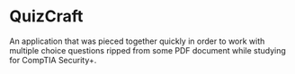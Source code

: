 # QuizCraft

An application that was pieced together quickly in order to work with multiple choice questions ripped from 
some PDF document while studying for CompTIA Security+.  
